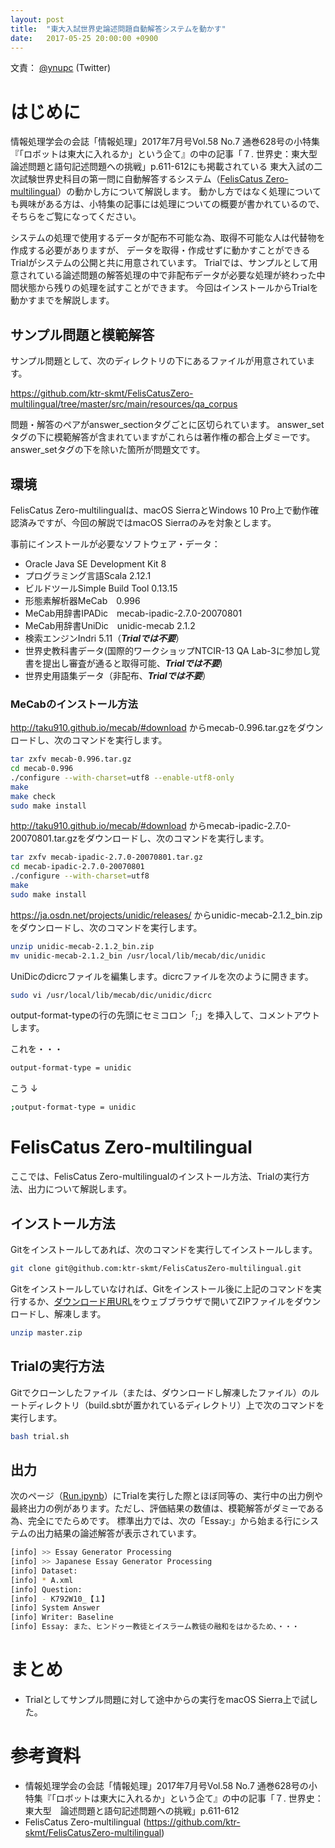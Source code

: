 ```yaml
---
layout: post
title:  "東大入試世界史論述問題自動解答システムを動かす"
date:   2017-05-25 20:00:00 +0900
---
```

文責： [@ynupc](https://twitter.com/ynupc) (Twitter)

# はじめに

情報処理学会の会誌「情報処理」2017年7月号Vol.58 No.7 通巻628号の小特集『「ロボットは東大に入れるか」という企て』の中の記事「７. 世界史：東大型　論述問題と語句記述問題への挑戦」p.611-612にも掲載されている
東大入試の二次試験世界史科目の第一問に自動解答するシステム（[FelisCatus Zero-multilingual](https://github.com/ktr-skmt/FelisCatusZero-multilingual/)）の動かし方について解説します。
動かし方ではなく処理についても興味がある方は、小特集の記事には処理についての概要が書かれているので、そちらをご覧になってください。

システムの処理で使用するデータが配布不可能な為、取得不可能な人は代替物を作成する必要がありますが、
データを取得・作成せずに動かすことができるTrialがシステムの公開と共に用意されています。
Trialでは、サンプルとして用意されている論述問題の解答処理の中で非配布データが必要な処理が終わった中間状態から残りの処理を試すことができます。
今回はインストールからTrialを動かすまでを解説します。

## サンプル問題と模範解答

サンプル問題として、次のディレクトリの下にあるファイルが用意されています。

https://github.com/ktr-skmt/FelisCatusZero-multilingual/tree/master/src/main/resources/qa_corpus

問題・解答のペアがanswer_sectionタグごとに区切られています。
answer_setタグの下に模範解答が含まれていますがこれらは著作権の都合上ダミーです。answer_setタグの下を除いた箇所が問題文です。

## 環境

FelisCatus Zero-multilingualは、macOS SierraとWindows 10 Pro上で動作確認済みですが、今回の解説ではmacOS Sierraのみを対象とします。

事前にインストールが必要なソフトウェア・データ：

* Oracle Java SE Development Kit 8
* プログラミング言語Scala 2.12.1
* ビルドツールSimple Build Tool 0.13.15
* 形態素解析器MeCab　0.996
* MeCab用辞書IPADic　mecab-ipadic-2.7.0-20070801
* MeCab用辞書UniDic　unidic-mecab 2.1.2
* 検索エンジンIndri 5.11（***Trialでは不要***）
* 世界史教科書データ(国際的ワークショップNTCIR-13 QA Lab-3に参加し覚書を提出し審査が通ると取得可能、***Trialでは不要***)
* 世界史用語集データ（非配布、***Trialでは不要***）

### MeCabのインストール方法
http://taku910.github.io/mecab/#download からmecab-0.996.tar.gzをダウンロードし、次のコマンドを実行します。

```bash
tar zxfv mecab-0.996.tar.gz
cd mecab-0.996
./configure --with-charset=utf8 --enable-utf8-only
make
make check
sudo make install
```

http://taku910.github.io/mecab/#download からmecab-ipadic-2.7.0-20070801.tar.gzをダウンロードし、次のコマンドを実行します。

```bash
tar zxfv mecab-ipadic-2.7.0-20070801.tar.gz
cd mecab-ipadic-2.7.0-20070801
./configure --with-charset=utf8
make
sudo make install
```

https://ja.osdn.net/projects/unidic/releases/ からunidic-mecab-2.1.2_bin.zipをダウンロードし、次のコマンドを実行します。
```bash
unzip unidic-mecab-2.1.2_bin.zip
mv unidic-mecab-2.1.2_bin /usr/local/lib/mecab/dic/unidic
```

UniDicのdicrcファイルを編集します。dicrcファイルを次のように開きます。

```bash
sudo vi /usr/local/lib/mecab/dic/unidic/dicrc
```

output-format-typeの行の先頭にセミコロン「;」を挿入して、コメントアウトします。


これを・・・
```bash
output-format-type = unidic
```

こう
↓
```bash
;output-format-type = unidic
```

# FelisCatus Zero-multilingual

ここでは、FelisCatus Zero-multilingualのインストール方法、Trialの実行方法、出力について解説します。

## インストール方法

Gitをインストールしてあれば、次のコマンドを実行してインストールします。

```bash
git clone git@github.com:ktr-skmt/FelisCatusZero-multilingual.git
```

Gitをインストールしていなければ、Gitをインストール後に上記のコマンドを実行するか、[ダウンロード用URL](https://github.com/ktr-skmt/FelisCatusZero-multilingual/archive/master.zip)をウェブブラウザで開いてZIPファイルをダウンロードし、解凍します。

```bash
unzip master.zip
```

## Trialの実行方法

Gitでクローンしたファイル（または、ダウンロードし解凍したファイル）のルートディレクトリ（build.sbtが置かれているディレクトリ）上で次のコマンドを実行します。
```bash
bash trial.sh
```

## 出力

次のページ（[Run.ipynb](https://github.com/ktr-skmt/FelisCatusZero-multilingual/blob/master/tutorial/Run.ipynb)）にTrialを実行した際とほぼ同等の、実行中の出力例や最終出力の例があります。ただし、評価結果の数値は、模範解答がダミーである為、完全にでたらめです。
標準出力では、次の「Essay:」から始まる行にシステムの出力結果の論述解答が表示されています。
```bash
[info] >> Essay Generator Processing
[info] >> Japanese Essay Generator Processing
[info] Dataset:
[info] * A.xml
[info] Question:
[info] - K792W10_【１】
[info] System Answer
[info] Writer: Baseline
[info] Essay: また、ヒンドゥー教徒とイスラーム教徒の融和をはかるため、・・・
```

# まとめ
- Trialとしてサンプル問題に対して途中からの実行をmacOS Sierra上で試した。

# 参考資料
- 情報処理学会の会誌「情報処理」2017年7月号Vol.58 No.7 通巻628号の小特集『「ロボットは東大に入れるか」という企て』の中の記事「７. 世界史：東大型　論述問題と語句記述問題への挑戦」p.611-612
- FelisCatus Zero-multilingual (https://github.com/ktr-skmt/FelisCatusZero-multilingual)
